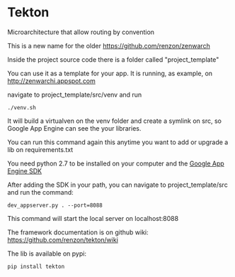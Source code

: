 Tekton
========

Microarchitecture that allow routing by convention

This is a new name for the older https://github.com/renzon/zenwarch

Inside the project source code there is a folder called "project_template"

You can use it as a template for your app. It is running, as example, on http://zenwarchi.appspot.com

navigate to project_template/src/venv and run 

```
./venv.sh
```

It will build a virtualven on the venv folder and create a symlink on src, so Google App Engine can see the your libraries.

You can run this command again this anytime you want to add or upgrade a lib on requirements.txt

You need python 2.7 to be installed on your computer and the [Google App Engine SDK](https://developers.google.com/appengine/downloads)
 
After adding the SDK in your path, you can navigate to project_template/src and run the command:

```
dev_appserver.py . --port=8088
```

This command will start the local server on localhost:8088

The framework documentation is on github wiki: https://github.com/renzon/tekton/wiki

The lib is available on pypi:

```
pip install tekton
```
